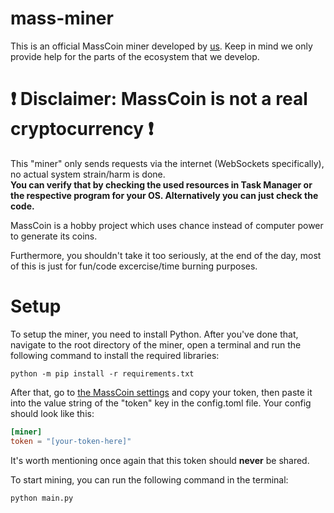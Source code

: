# mass-miner

This is an official MassCoin miner developed by [us](https://github.com/starlight-apps/). Keep in mind we only provide help for the parts of the ecosystem that we develop.

# ❗ Disclaimer: MassCoin is not a real cryptocurrency ❗

This "miner" only sends requests via the internet (WebSockets specifically), no actual system strain/harm is done.<br>
**You can verify that by checking the used resources in Task Manager or the respective program for your OS.
Alternatively you can just check the code.**

MassCoin is a hobby project which uses chance instead of computer power to generate its coins.

Furthermore, you shouldn't take it too seriously, at the end of the day, most of this is just for fun/code excercise/time burning purposes.

# Setup

To setup the miner, you need to install Python.
After you've done that, navigate to the root directory of the miner, open a terminal and run the following command to install the required libraries:

```
python -m pip install -r requirements.txt
```

After that, go to [the MassCoin settings](https://masscoin.xyz/settings) and copy your token, then paste it into the value string of the "token" key in the config.toml file. Your config should look like this:

```toml
[miner]
token = "[your-token-here]"
```

It's worth mentioning once again that this token should **never** be shared.

To start mining, you can run the following command in the terminal:

```
python main.py
```
